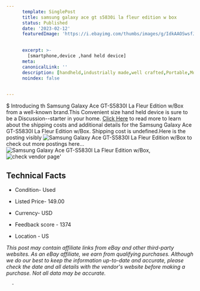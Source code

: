 ```yaml
---
      template: SinglePost
      title: samsung galaxy ace gt s5830i la fleur edition w box
      status: Published
      date: '2023-02-12'
      featuredImage: 'https://i.ebayimg.com/thumbs/images/g/IdkAAOSwsfJhn~rB/s-l225.jpg'
       

      excerpt: >-
        [smartphone,device ,hand held device]
      meta:
      canonicalLink: ''
      description: [handheld,industrially made,well crafted,Portable,Mobile,Compact,Convenient,Lightweight,Maneuverable,Man-portable,Miniature,Carriable,Hand-held,Light,Holdable,Transportable,Mobile device,Pocket-sized,On-the-go,Wireless,Cordless,Compact size,Convenient size, smartphone,device ,hand held device]
      noindex: false
      

---
```

$
      Introducing th Samsung Galaxy Ace GT-S5830I La Fleur Edition w/Box from a well-known brand.This Convenient size hand held device is sure to be a Discussion--starter in your home. [Click Here](https://www.ebay.com/itm/185185068232?hash=item2b1de3e4c8%3Ag%3AIdkAAOSwsfJhn%7ErB&mkevt=1&mkcid=1&mkrid=711-53200-19255-0&campid=%253CePNCampaignId%253E&customid=%253CreferenceId%253E&toolid=10049) to read more to learn about the shipping costs and additional details for the Samsung Galaxy Ace GT-S5830I La Fleur Edition w/Box. Shipping cost is undefined.Here is the posting visibly ![Samsung Galaxy Ace GT-S5830I La Fleur Edition w/Box](https://i.ebayimg.com/thumbs/images/g/IdkAAOSwsfJhn~rB/s-l225.jpg) to check out more postings here... ![Samsung Galaxy Ace GT-S5830I La Fleur Edition w/Box](https://i.ebayimg.com/images/g/IdkAAOSwsfJhn~rB/s-l1600.jpg), ![check vendor page](https://origin-galleryplus.ebayimg.com/ws/web/185185068232_2_0_1/225x225.jpg,https://origin-galleryplus.ebayimg.com/ws/web/185185068232_3_0_1/225x225.jpg,https://origin-galleryplus.ebayimg.com/ws/web/185185068232_4_0_1/225x225.jpg,https://origin-galleryplus.ebayimg.com/ws/web/185185068232_5_0_1/225x225.jpg,https://origin-galleryplus.ebayimg.com/ws/web/185185068232_6_0_1/225x225.jpg,https://origin-galleryplus.ebayimg.com/ws/web/185185068232_7_0_1/225x225.jpg,https://origin-galleryplus.ebayimg.com/ws/web/185185068232_8_0_1/225x225.jpg,https://origin-galleryplus.ebayimg.com/ws/web/185185068232_9_0_1/225x225.jpg,https://origin-galleryplus.ebayimg.com/ws/web/185185068232_10_0_1/225x225.jpg,https://origin-galleryplus.ebayimg.com/ws/web/185185068232_11_0_1/225x225.jpg)'

      

 ## Technical Facts 



     
      

 - Condition- Used 


      

 - Listed Price- 149.00 


      

 - Currency- USD 


      

 - Feedback score - 1374 


      

 - Location - US 


      
      

 *_This post may contain affiliate links from eBay and other third-party websites. As an eBay affiliate, we earn from qualifying purchases. Although we do our best to keep the information up-to-date and accurate, please check the date and all details with the vendor's website before making a purchase. Not all data may be accurate._*




      -
